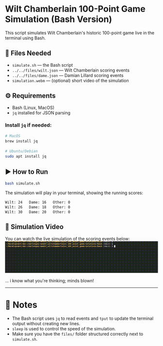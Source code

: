 # Wilt Chamberlain 100-Point Game Simulation (Bash Version)

This script simulates Wilt Chamberlain's historic 100-point game live in the terminal using Bash.

## 📂 Files Needed

- `simulate.sh` — the Bash script
- `../../files/wilt.json` — Wilt Chamberlain scoring events
- `../../files/dame.json` — Damian Lillard scoring events
- `simulation.webm` — (optional) short video of the simulation

## ⚙️ Requirements

- Bash (Linux, MacOS)
- `jq` installed for JSON parsing

### Install `jq` if needed:

```bash
# MacOS
brew install jq

# Ubuntu/Debian
sudo apt install jq
```

## ▶️ How to Run

```bash
bash simulate.sh
```

The simulation will play in your terminal, showing the running scores:

```
Wilt: 24   Dame: 16   Other: 0
Wilt: 26   Dame: 18   Other: 0
Wilt: 30   Dame: 20   Other: 0
```

## 🎥 Simulation Video
You can watch the live simulation of the scoring events below:
![Watch the simulation](simulation.gif)

... i know what you're thinking; minds blown! 

---

# 📌 Notes

- The Bash script uses `jq` to read events and `tput` to update the terminal output without creating new lines.
- `sleep` is used to control the speed of the simulation.
- Make sure you have the `files/` folder structured correctly next to `simulate.sh`.

